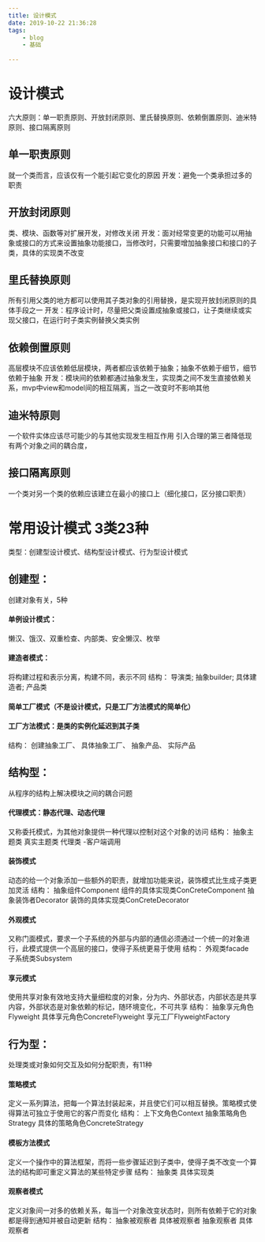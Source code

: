 ```yaml
---
title: 设计模式
date: 2019-10-22 21:36:28
tags:
	- blog
	- 基础
	
---
```

# 设计模式
六大原则：单一职责原则、开放封闭原则、里氏替换原则、依赖倒置原则、迪米特原则、接口隔离原则

## 单一职责原则 
就一个类而言，应该仅有一个能引起它变化的原因
开发：避免一个类承担过多的职责

## 开放封闭原则
类、模块、函数等对扩展开发，对修改关闭
开发：面对经常变更的功能可以用抽象或接口的方式来设置抽象功能接口，当修改时，只需要增加抽象接口和接口的子类，具体的实现类不改变

## 里氏替换原则
所有引用父类的地方都可以使用其子类对象的引用替换，是实现开放封闭原则的具体手段之一
开发：程序设计时，尽量把父类设置成抽象或接口，让子类继续或实现父接口，在运行时子类实例替换父类实例

## 依赖倒置原则
高层模块不应该依赖低层模块，两者都应该依赖于抽象；抽象不依赖于细节，细节依赖于抽象
开发：模块间的依赖都通过抽象发生，实现类之间不发生直接依赖关系，mvp中view和model间的相互隔离，当之一改变时不影响其他

## 迪米特原则 
一个软件实体应该尽可能少的与其他实现发生相互作用
引入合理的第三者降低现有两个对象之间的耦合度，

## 接口隔离原则
一个类对另一个类的依赖应该建立在最小的接口上（细化接口，区分接口职责）

<!--more-->

# 常用设计模式 3类23种
类型：创建型设计模式、结构型设计模式、行为型设计模式


## 创建型：
创建对象有关，5种
#### 单例设计模式：
懒汉、饿汉、双重检查、内部类、安全懒汉、枚举
#### 建造者模式： 
将构建过程和表示分离，构建不同，表示不同
结构：
	导演类;
	抽象builder;
	具体建造者;
	产品类
	
#### 简单工厂模式（不是设计模式，只是工厂方法模式的简单化） 

#### 工厂方法模式：是类的实例化延迟到其子类 
结构：
	创建抽象工厂、
	具体抽象工厂、
	抽象产品、
	实际产品

## 结构型： 
从程序的结构上解决模块之间的耦合问题

#### 代理模式：静态代理、动态代理  
又称委托模式，为其他对象提供一种代理以控制对这个对象的访问
结构：
	抽象主题类
	真实主题类
	代理类
	-客户端调用
	
	
#### 装饰模式 
动态的给一个对象添加一些额外的职责，就增加功能来说，装饰模式比生成子类更加灵活
结构：
	抽象组件Component
	组件的具体实现类ConCreteComponent
	抽象装饰者Decorator
	装饰的具体实现类ConCreteDecorator

#### 外观模式
又称门面模式，要求一个子系统的外部与内部的通信必须通过一个统一的对象进行，此模式提供一个高层的接口，使得子系统更易于使用
结构：
	外观类facade
	子系统类Subsystem
	
#### 享元模式
使用共享对象有效地支持大量细粒度的对象，分为内、外部状态，内部状态是共享内容，外部状态是对象依赖的标记，随环境变化，不可共享
结构：
	抽象享元角色Flyweight
	具体享元角色ConcreteFlyweight
	享元工厂FlyweightFactory
	
## 行为型：
处理类或对象如何交互及如何分配职责，有11种

#### 策略模式 
定义一系列算法，把每一个算法封装起来，并且使它们可以相互替换。策略模式使得算法可独立于使用它的客户而变化
结构：
	上下文角色Context
	抽象策略角色Strategy
	具体的策略角色ConcreteStrategy

#### 模板方法模式
定义一个操作中的算法框架，而将一些步骤延迟到子类中，使得子类不改变一个算法的结构即可重定义算法的某些特定步骤 
结构：
	抽象类
	具体实现类

#### 观察者模式
定义对象间一对多的依赖关系，每当一个对象改变状态时，则所有依赖于它的对象都是得到通知并被自动更新
结构：
	抽象被观察者
	具体被观察者
	抽象观察者
	具体观察者
